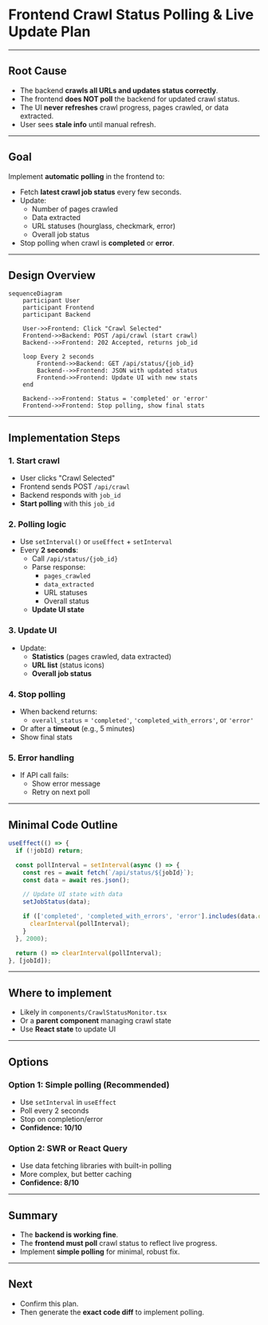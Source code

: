 # Frontend Crawl Status Polling & Live Update Plan

---

## **Root Cause**

- The backend **crawls all URLs and updates status correctly**.
- The frontend **does NOT poll** the backend for updated crawl status.
- The UI **never refreshes** crawl progress, pages crawled, or data extracted.
- User sees **stale info** until manual refresh.

---

## **Goal**

Implement **automatic polling** in the frontend to:

- Fetch **latest crawl job status** every few seconds.
- Update:
  - Number of pages crawled
  - Data extracted
  - URL statuses (hourglass, checkmark, error)
  - Overall job status
- Stop polling when crawl is **completed** or **error**.

---

## **Design Overview**

```mermaid
sequenceDiagram
    participant User
    participant Frontend
    participant Backend

    User->>Frontend: Click "Crawl Selected"
    Frontend->>Backend: POST /api/crawl (start crawl)
    Backend-->>Frontend: 202 Accepted, returns job_id

    loop Every 2 seconds
        Frontend->>Backend: GET /api/status/{job_id}
        Backend-->>Frontend: JSON with updated status
        Frontend->>Frontend: Update UI with new stats
    end

    Backend-->>Frontend: Status = 'completed' or 'error'
    Frontend->>Frontend: Stop polling, show final stats
```

---

## **Implementation Steps**

### 1. **Start crawl**

- User clicks "Crawl Selected"
- Frontend sends POST `/api/crawl`
- Backend responds with `job_id`
- **Start polling** with this `job_id`

### 2. **Polling logic**

- Use `setInterval()` or `useEffect` + `setInterval`
- Every **2 seconds**:
  - Call `/api/status/{job_id}`
  - Parse response:
    - `pages_crawled`
    - `data_extracted`
    - URL statuses
    - Overall status
  - **Update UI state**

### 3. **Update UI**

- Update:
  - **Statistics** (pages crawled, data extracted)
  - **URL list** (status icons)
  - **Overall job status**

### 4. **Stop polling**

- When backend returns:
  - `overall_status` = `'completed'`, `'completed_with_errors'`, or `'error'`
- Or after a **timeout** (e.g., 5 minutes)
- Show final stats

### 5. **Error handling**

- If API call fails:
  - Show error message
  - Retry on next poll

---

## **Minimal Code Outline**

```typescript
useEffect(() => {
  if (!jobId) return;

  const pollInterval = setInterval(async () => {
    const res = await fetch(`/api/status/${jobId}`);
    const data = await res.json();

    // Update UI state with data
    setJobStatus(data);

    if (['completed', 'completed_with_errors', 'error'].includes(data.overall_status)) {
      clearInterval(pollInterval);
    }
  }, 2000);

  return () => clearInterval(pollInterval);
}, [jobId]);
```

---

## **Where to implement**

- Likely in `components/CrawlStatusMonitor.tsx`
- Or a **parent component** managing crawl state
- Use **React state** to update UI

---

## **Options**

### Option 1: **Simple polling (Recommended)**

- Use `setInterval` in `useEffect`
- Poll every 2 seconds
- Stop on completion/error
- **Confidence: 10/10**

### Option 2: **SWR or React Query**

- Use data fetching libraries with built-in polling
- More complex, but better caching
- **Confidence: 8/10**

---

## **Summary**

- The **backend is working fine**.
- The **frontend must poll** crawl status to reflect live progress.
- Implement **simple polling** for minimal, robust fix.

---

## **Next**

- Confirm this plan.
- Then generate the **exact code diff** to implement polling.